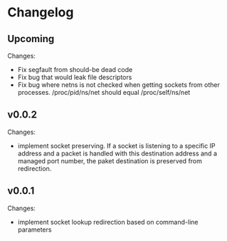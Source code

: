 Changelog
=========

Upcoming
--------

Changes:

- Fix segfault from should-be dead code
- Fix bug that would leak file descriptors
- Fix bug where netns is not checked when getting sockets from other processes.
  /proc/pid/ns/net should equal /proc/self/ns/net

v0.0.2
------

Changes:

- implement socket preserving. If a socket is listening to a specific IP address
  and a packet is handled with this destination address and a managed port
  number, the paket destination is preserved from redirection.

v0.0.1
------

Changes:

- implement socket lookup redirection based on command-line parameters
